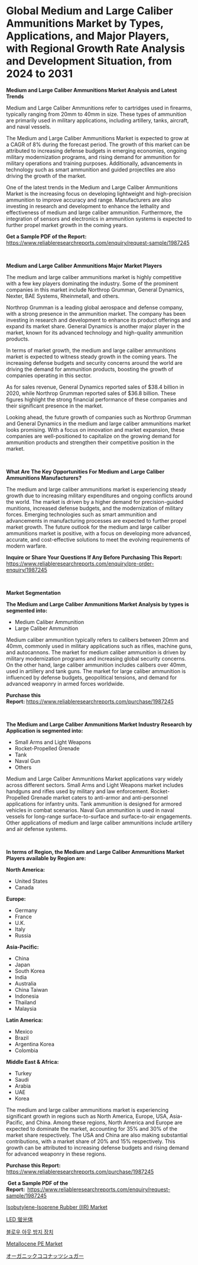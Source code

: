 <p><h1>Global Medium and Large Caliber Ammunitions Market by Types, Applications, and Major Players, with Regional Growth Rate Analysis and Development Situation, from 2024 to 2031</h1></p><p><strong>Medium and Large Caliber Ammunitions Market Analysis and Latest Trends</strong></p>
<p><p>Medium and Large Caliber Ammunitions refer to cartridges used in firearms, typically ranging from 20mm to 40mm in size. These types of ammunition are primarily used in military applications, including artillery, tanks, aircraft, and naval vessels.</p><p>The Medium and Large Caliber Ammunitions Market is expected to grow at a CAGR of 8% during the forecast period. The growth of this market can be attributed to increasing defense budgets in emerging economies, ongoing military modernization programs, and rising demand for ammunition for military operations and training purposes. Additionally, advancements in technology such as smart ammunition and guided projectiles are also driving the growth of the market.</p><p>One of the latest trends in the Medium and Large Caliber Ammunitions Market is the increasing focus on developing lightweight and high-precision ammunition to improve accuracy and range. Manufacturers are also investing in research and development to enhance the lethality and effectiveness of medium and large caliber ammunition. Furthermore, the integration of sensors and electronics in ammunition systems is expected to further propel market growth in the coming years.</p></p>
<p><strong>Get a Sample PDF of the Report:&nbsp;</strong> <a href="https://www.reliableresearchreports.com/enquiry/request-sample/1987245">https://www.reliableresearchreports.com/enquiry/request-sample/1987245</a></p>
<p>&nbsp;</p>
<p><strong>Medium and Large Caliber Ammunitions Major Market Players</strong></p>
<p><p>The medium and large caliber ammunitions market is highly competitive with a few key players dominating the industry. Some of the prominent companies in this market include Northrop Grumman, General Dynamics, Nexter, BAE Systems, Rheinmetall, and others.</p><p>Northrop Grumman is a leading global aerospace and defense company, with a strong presence in the ammunition market. The company has been investing in research and development to enhance its product offerings and expand its market share. General Dynamics is another major player in the market, known for its advanced technology and high-quality ammunition products.</p><p>In terms of market growth, the medium and large caliber ammunitions market is expected to witness steady growth in the coming years. The increasing defense budgets and security concerns around the world are driving the demand for ammunition products, boosting the growth of companies operating in this sector.</p><p>As for sales revenue, General Dynamics reported sales of $38.4 billion in 2020, while Northrop Grumman reported sales of $36.8 billion. These figures highlight the strong financial performance of these companies and their significant presence in the market.</p><p>Looking ahead, the future growth of companies such as Northrop Grumman and General Dynamics in the medium and large caliber ammunitions market looks promising. With a focus on innovation and market expansion, these companies are well-positioned to capitalize on the growing demand for ammunition products and strengthen their competitive position in the market.</p></p>
<p>&nbsp;</p>
<p><strong>What Are The Key Opportunities For Medium and Large Caliber Ammunitions Manufacturers?</strong></p>
<p><p>The medium and large caliber ammunitions market is experiencing steady growth due to increasing military expenditures and ongoing conflicts around the world. The market is driven by a higher demand for precision-guided munitions, increased defense budgets, and the modernization of military forces. Emerging technologies such as smart ammunition and advancements in manufacturing processes are expected to further propel market growth. The future outlook for the medium and large caliber ammunitions market is positive, with a focus on developing more advanced, accurate, and cost-effective solutions to meet the evolving requirements of modern warfare.</p></p>
<p><strong>Inquire or Share Your Questions If Any Before Purchasing This Report:</strong> <a href="https://www.reliableresearchreports.com/enquiry/pre-order-enquiry/1987245">https://www.reliableresearchreports.com/enquiry/pre-order-enquiry/1987245</a></p>
<p>&nbsp;</p>
<p><strong>Market Segmentation</strong></p>
<p><strong>The Medium and Large Caliber Ammunitions Market Analysis by types is segmented into:</strong></p>
<p><ul><li>Medium Caliber Ammunition</li><li>Large Caliber Ammunition</li></ul></p>
<p><p>Medium caliber ammunition typically refers to calibers between 20mm and 40mm, commonly used in military applications such as rifles, machine guns, and autocannons. The market for medium caliber ammunition is driven by military modernization programs and increasing global security concerns. On the other hand, large caliber ammunition includes calibers over 40mm, used in artillery and tank guns. The market for large caliber ammunition is influenced by defense budgets, geopolitical tensions, and demand for advanced weaponry in armed forces worldwide.</p></p>
<p><strong>Purchase this Report:&nbsp;</strong><a href="https://www.reliableresearchreports.com/purchase/1987245">https://www.reliableresearchreports.com/purchase/1987245</a></p>
<p>&nbsp;</p>
<p><strong>The Medium and Large Caliber Ammunitions Market Industry Research by Application is segmented into:</strong></p>
<p><ul><li>Small Arms and Light Weapons</li><li>Rocket-Propelled Grenade</li><li>Tank</li><li>Naval Gun</li><li>Others</li></ul></p>
<p><p>Medium and Large Caliber Ammunitions Market applications vary widely across different sectors. Small Arms and Light Weapons market includes handguns and rifles used by military and law enforcement. Rocket-Propelled Grenade market caters to anti-armor and anti-personnel applications for infantry units. Tank ammunition is designed for armored vehicles in combat scenarios. Naval Gun ammunition is used in naval vessels for long-range surface-to-surface and surface-to-air engagements. Other applications of medium and large caliber ammunitions include artillery and air defense systems.</p></p>
<p>&nbsp;</p>
<p><strong>In terms of Region, the Medium and Large Caliber Ammunitions Market Players available by Region are:</strong></p>
<p>
    <p> <strong> North America: </strong>
        <ul>
            <li>United States</li>
            <li>Canada</li>
        </ul>
        </p> 
    <p> <strong> Europe: </strong>
        <ul>
            <li>Germany</li>
            <li>France</li>
            <li>U.K.</li>
            <li>Italy</li>
            <li>Russia</li>
        </ul>
        </p> 
    <p> <strong> Asia-Pacific: </strong>
        <ul>
            <li>China</li>
            <li>Japan</li>
            <li>South Korea</li>
            <li>India</li>
            <li>Australia</li>
            <li>China Taiwan</li>
            <li>Indonesia</li>
            <li>Thailand</li>
            <li>Malaysia</li>
        </ul>
        </p> 
    <p> <strong> Latin America: </strong>
        <ul>
            <li>Mexico</li>
            <li>Brazil</li>
            <li>Argentina Korea</li>
            <li>Colombia</li>
        </ul>
        </p> 
    <p> <strong> Middle East & Africa: </strong>
        <ul>
            <li>Turkey</li>
            <li>Saudi</li>
            <li>Arabia</li>
            <li>UAE</li>
            <li>Korea</li>
        </ul>
    </p>
    </p>
<p><p>The medium and large caliber ammunitions market is experiencing significant growth in regions such as North America, Europe, USA, Asia-Pacific, and China. Among these regions, North America and Europe are expected to dominate the market, accounting for 35% and 30% of the market share respectively. The USA and China are also making substantial contributions, with a market share of 20% and 15% respectively. This growth can be attributed to increasing defense budgets and rising demand for advanced weaponry in these regions.</p></p>
<p><strong>Purchase this Report: </strong><a href="https://www.reliableresearchreports.com/purchase/1987245">https://www.reliableresearchreports.com/purchase/1987245</a></p>
<p>&nbsp;<strong>Get a Sample PDF of the Report:&nbsp;&nbsp;</strong><a href="https://www.reliableresearchreports.com/enquiry/request-sample/1987245">https://www.reliableresearchreports.com/enquiry/request-sample/1987245</a></p>
<p><strong></strong></p>
<p><p><a href="https://issuu.com/reportprime-2/docs/isobutylene-isoprene-rubber-iir-market-size-2030.p">Isobutylene-Isoprene Rubber (IIR) Market</a></p><p><a href="https://medium.com/@javiermante/2024%E5%B9%B4%E3%81%8B%E3%82%892031%E5%B9%B4%E3%81%BE%E3%81%A7%E3%81%AEled%E3%83%AA%E3%83%B3%E3%82%AB%E3%82%99%E5%B8%82%E5%A0%B4%E3%81%AE%E3%83%88%E3%83%AC%E3%83%B3%E3%83%88%E3%82%99%E3%81%A8%E5%B8%82%E5%A0%B4%E5%88%86%E6%9E%90%E3%82%92%E4%BA%88%E6%B8%AC-28821612628b">LED 蛍光体</a></p><p><a href="https://github.com/bunxhcci35271755/Market-Research-Report-List-1/blob/main/1889268189108.md">블로우 아웃 방지 장치</a></p><p><a href="https://issuu.com/reportprime-2/docs/metallocene-pe-market-size-2030.pptx">Metallocene PE Market</a></p><p><a href="https://github.com/hwbcz413288296/Market-Research-Report-List-1/blob/main/9428601189204.md">オーガニックココナッツシュガー</a></p></p>